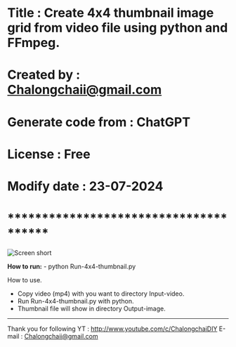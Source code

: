 ﻿# Title                 : Create 4x4 thumbnail image grid from video file using python and FFmpeg.
# Created by            : Chalongchaii@gmail.com
# Generate code from    : ChatGPT
# License               : Free
# Modify date           : 23-07-2024
# **************************************

![Screen short](https://github.com/user-attachments/assets/60420c23-b17c-4b6d-a5f2-8a80c90862ca)

**How to run:**
    - python Run-4x4-thumbnail.py

How to use.
- Copy video (mp4) with you want to directory Input-video.
- Run Run-4x4-thumbnail.py with python.
- Thumbnail file will show in directory Output-image.


*************************
Thank you for following
YT      : http://www.youtube.com/c/ChalongchaiDIY
E-mail  : Chalongchaii@gmail.com
